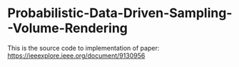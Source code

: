 # Probabilistic-Data-Driven-Sampling--Volume-Rendering
This is the source code to implementation of paper: https://ieeexplore.ieee.org/document/9130956
